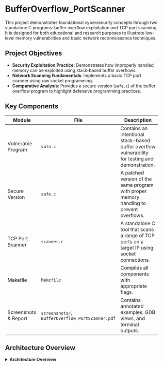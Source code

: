 # BufferOverflow_PortScanner

This project demonstrates foundational cybersecurity concepts through two standalone C programs: buffer overflow exploitation and TCP port scanning. It is designed for both educational and research purposes to illustrate low-level memory vulnerabilities and basic network reconnaissance techniques.

## Project Objectives

- **Security Exploitation Practice**: Demonstrates how improperly handled memory can be exploited using stack-based buffer overflows.
- **Network Scanning Fundamentals**: Implements a basic TCP port scanner using raw socket programming.
- **Comparative Analysis**: Provides a secure version (`safe.c`) of the buffer overflow program to highlight defensive programming practices.

## Key Components

| Module       | File        | Description |
|--------------|-------------|-------------|
| Vulnerable Program | `vuln.c` | Contains an intentional stack-based buffer overflow vulnerability for testing and demonstration. |
| Secure Version | `safe.c` | A patched version of the same program with proper memory handling to prevent overflows. |
| TCP Port Scanner | `scanner.c` | A standalone C tool that scans a range of TCP ports on a target IP using socket connections. |
| Makefile | `Makefile` | Compiles all components with appropriate flags. |
| Screenshots & Report | `screenshots/`, `BufferOverflow_PortScanner.pdf` | Contains annotated examples, GDB views, and terminal outputs. |

## Architecture Overview

<details>
<summary><strong>Architecture Overview</strong></summary>

```bash
BufferOverflow_PortScanner/
├── vuln.c                      # Vulnerable buffer overflow demo
├── safe.c                      # Secure version with input protection
├── scanner.c                   # TCP port scanner via socket programming
├── screenshots/                # GDB and terminal capture images
├── BufferOverflow_PortScanner.pdf  # Full write-up with explanations
├── Makefile                    # Compiler instructions
├── .gitignore
└── README.md                   # Project documentation
</details>

